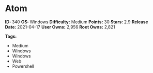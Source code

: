 # Atom

**ID:** 340
**OS:** Windows
**Difficulty:** Medium
**Points:** 30
**Stars:** 2.9
**Release Date:** 2021-04-17
**User Owns:** 2,956
**Root Owns:** 2,821

**Tags:**
- Medium
- Windows
- Windows
- Web
- Powershell


